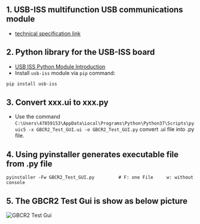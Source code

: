 ## 1. USB-ISS multifunction USB communications module
  - [technical specification link](https://www.robot-electronics.co.uk/htm/usb_iss_tech.htm)
## 2. Python library for the USB-ISS board
  - [USB ISS Python Module Introduction](https://usb-iss.readthedocs.io/en/latest/)
  - Install `usb-iss` module via `pip` command:
  ```python
  pip install usb-iss
  ```
## 3. Convert xxx.ui to xxx.py
  - Use the command `C:\Users\47859153\AppData\Local\Programs\Python\Python37\Scripts\pyuic5 -x GBCR2_Test_GUI.ui -o GBCR2_Test_GUI.py` convert .ui file into .py file.
## 4. Using pyinstaller generates executable file from .py file
```
pyinstaller -Fw GBCR2_Test_GUI.py         # F: one File     w: without console
```
## 5. The GBCR2 Test Gui is show as below picture
![GBCR2 Test Gui](https://github.com/weizhangccnu/GBCR2_Test/blob/master/Img/GBCR2_Test_Gui.PNG)
